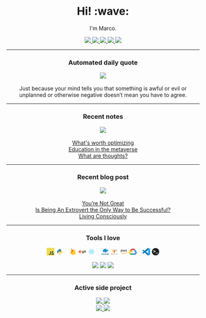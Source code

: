 <html>
<body>
<h1 align="center">
   Hi! :wave:
  </h1>
<p align="center">
   I'm Marco.
  </p>
<!-- Badges: https://shields.io/ -->
<p align="center">
<a href="https://github.com/marcocaldera?tab=repositories">
<img src="https://img.shields.io/badge/-Github-000?style=flat&amp;logo=Github&amp;logoColor=white">
</a>
<a href="linkedin.com/in/marco-caldera">
<img src="https://img.shields.io/badge/-LinkedIn-blue?style=flat&amp;logo=Linkedin&amp;logoColor=white">
</a>
<a href="https://marcocaldera.com/blog">
<img src="https://img.shields.io/badge/-Blog-3559f5?style=flat&amp;logo=Blogger&amp;logoColor=white">
</a>
<a href="https://goodreads.com/marco_caldera">
<img src="https://img.shields.io/badge/-Goodreads-372213?style=flat&amp;logo=Goodreads&amp;logoColor=white">
</a>
<a href="https://notes.marcocaldera.com">
<img src="https://img.shields.io/badge/-Notes-64bb2e?style=flat&amp;logo=blogger&amp;logoColor=white">
</a>
<!--
   <a href="https://stackoverflow.com/users/5878210/marco-caldera">
    <code><img src="https://img.shields.io/badge/-StackOverflow-F58025?style=flat&amp;logo=Stack-Overflow&amp;logoColor=white"/>
   </a>
   -->
</p>
<hr>
<h3 align="center">
   Automated daily quote
  </h3>
<p align="center">
<a href="https://github.com/marcocaldera/marcocaldera/actions/workflows/quote.yaml">
<img src="https://github.com/marcocaldera/marcocaldera/actions/workflows/quote.yaml/badge.svg">
</a>
</p>
<p align="center" id="quote">Just because your mind tells you that something is awful or evil or unplanned or otherwise negative doesn&rsquo;t mean you have to agree.</p>
<hr>
<h3 align="center">
   Recent notes
  </h3>
<p align="center">
<a href="https://github.com/marcocaldera/marcocaldera/actions/workflows/recent_notes.yaml">
<img src="https://github.com/marcocaldera/marcocaldera/actions/workflows/recent_notes.yaml/badge.svg">
</a>
</p>
<p align="center" id="recent-notes"><a href="https://notes.marcocaldera.com/posts/2023-04-29-whats-worth-optimizing?utm_source=rss">What's worth optimizing</a><br><a href="https://notes.marcocaldera.com/posts/2023-04-15-education-in-the-metaverse?utm_source=rss">Education in the metaverse</a><br><a href="https://notes.marcocaldera.com/posts/2023-03-28-what-are-thoughts?utm_source=rss">What are thoughts?</a><br></p>
<hr>
<h3 align="center">
   Recent blog post
  </h3>
<p align="center">
<a href="https://github.com/marcocaldera/marcocaldera/actions/workflows/recent_post.yaml">
<img src="https://github.com/marcocaldera/marcocaldera/actions/workflows/recent_post.yaml/badge.svg">
</a>
</p>
<p align="center" id="recent-post"><a href="https://marcocaldera.com/2022/12/18/youre-not-great/">You&rsquo;re Not Great</a><br><a href="https://marcocaldera.com/2021/12/28/is-being-an-extrovert-the-only-way-to-be-successful/">Is Being An Extrovert the Only Way to Be Successful?</a><br><a href="https://marcocaldera.com/2022/06/28/living-consciously/">Living Consciously</a><br></p>
<hr>
<h3 align="center">
   Tools I love
  </h3>
<p align="center">
<code><img height="20" src="https://raw.githubusercontent.com/github/explore/80688e429a7d4ef2fca1e82350fe8e3517d3494d/topics/javascript/javascript.png"></code>
<code><img height="20" src="https://raw.githubusercontent.com/github/explore/80688e429a7d4ef2fca1e82350fe8e3517d3494d/topics/python/python.png"></code>
   &nbsp;&nbsp;
   <code><img height="20" src="https://raw.githubusercontent.com/github/explore/80688e429a7d4ef2fca1e82350fe8e3517d3494d/topics/firebase/firebase.png"></code>
<code><img height="20" src="https://raw.githubusercontent.com/github/explore/80688e429a7d4ef2fca1e82350fe8e3517d3494d/topics/git/git.png"></code>
<code><img height="20" src="https://raw.githubusercontent.com/github/explore/80688e429a7d4ef2fca1e82350fe8e3517d3494d/topics/react/react.png"></code>
   &nbsp;&nbsp;
   <code><img height="20" src="https://raw.githubusercontent.com/github/explore/80688e429a7d4ef2fca1e82350fe8e3517d3494d/topics/docker/docker.png"></code>
<code><img height="20" src="https://raw.githubusercontent.com/github/explore/80688e429a7d4ef2fca1e82350fe8e3517d3494d/topics/tensorflow/tensorflow.png"></code>
<code><img height="20" src="https://raw.githubusercontent.com/github/explore/80688e429a7d4ef2fca1e82350fe8e3517d3494d/topics/aws/aws.png"></code>
<code><img height="20" src="https://raw.githubusercontent.com/github/explore/08e8077e6cd7375c007c6fd6ac8cced5d7738494/topics/google-cloud/google-cloud.png"></code>
   &nbsp;&nbsp;
   <code><img height="20" src="https://raw.githubusercontent.com/github/explore/bbd48b997e8d0bef63f676eca4da5e1f76487b56/topics/visual-studio-code/visual-studio-code.png"></code>
<code><img height="20" src="https://raw.githubusercontent.com/github/explore/80688e429a7d4ef2fca1e82350fe8e3517d3494d/topics/terminal/terminal.png"></code>
</p>
<p align="center">
<img src="https://img.shields.io/badge/Mobile-3559f5">
<img src="https://img.shields.io/badge/Machine Learning-3559f5">
<img src="https://img.shields.io/badge/Cloud-3559f5">
</p>
<hr>
<h3 align="center">
   Active side project
  </h3>
<p align="center">
<a href="https://marcocaldera.com/portfolio/personal-journal-a-sigh-of-relief/">
<img src="https://img.shields.io/badge/Personal Journal-3559f5">
</a>
<a href="https://apps.apple.com/app/diario-personale/id1553430631?ign-itscg=30200&amp;ign-itsct=apps_box_badge">
<img src="https://img.shields.io/itunes/v/1553430631.svg">
</a>
<br>
<a href="https://marcocaldera.com/portfolio/marys-recipes-legacy-for-generations">
<img src="https://img.shields.io/badge/My Recipes-3559f5">
</a>
<a href="https://apps.apple.com/app/marys-recipes/id1538358384?itsct=apps_box_badge&amp;itscg=30200">
<img src="https://img.shields.io/itunes/v/1538358384.svg">
</a>
</p>
</body>
</html>
